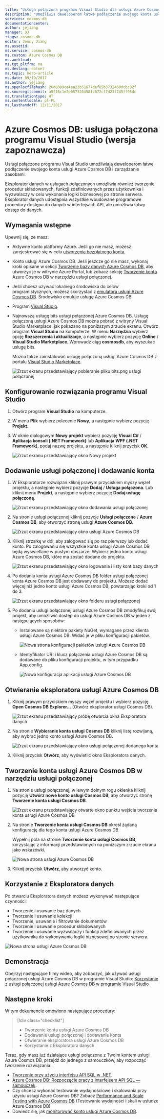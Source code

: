 ```yaml
---
title: "Usługa połączona programu Visual Studio dla usługi Azure Cosmos DB"
description: "Umożliwia deweloperom łatwe podłączenie swojego konta usługi Azure Cosmos DB i zarządzanie zasobami za pomocą usług połączonych programu Visual Studio"
services: cosmos-db
documentationcenter: 
author: jejiang
manager: DJ
+tags: cosmos-db
editor: Jenny Jiang
ms.assetid: 
ms.service: cosmos-db
ms.custom: Azure Cosmos DB
ms.workload: 
ms.tgt_pltfrm: na
ms.devlang: dotnet
ms.topic: hero-article
ms.date: 09/19/2017
ms.author: jejiang
ms.openlocfilehash: 26d8399ce4ea23b51677def85b3732468dcbc02f
ms.sourcegitcommit: a5f16c1e2e0573204581c072cf7d237745ff98dc
ms.translationtype: HT
ms.contentlocale: pl-PL
ms.lasthandoff: 12/11/2017
---
```

# <a name="azure-cosmos-db-visual-studio-connected-service-preview"></a>Azure Cosmos DB: usługa połączona programu Visual Studio (wersja zapoznawcza)

Usługi połączone programu Visual Studio umożliwiają deweloperom łatwe podłączenie swojego konta usługi Azure Cosmos DB i zarządzanie zasobami.

Eksplorator danych w usługach połączonych umożliwia również tworzenie procedur składowanych, funkcji zdefiniowanych przez użytkownika i wyzwalaczy w celu wykonania logiki biznesowej po stronie serwera. Eksplorator danych udostępnia wszystkie wbudowane programowe procedury dostępu do danych w interfejsach API, ale umożliwia łatwy dostęp do danych.

## <a name="prerequisites"></a>Wymagania wstępne

Upewnij się, że masz:

* Aktywne konto platformy Azure. Jeśli go nie masz, możesz zarejestrować się w celu [utworzenia bezpłatnego konta](https://azure.microsoft.com/free/). 
* Konto usługi Azure Cosmos DB. Jeśli jeszcze go nie masz, wykonaj kroki opisane w sekcji [Tworzenie bazy danych Azure Cosmos DB](create-documentdb-dotnet.md), aby utworzyć je w witrynie Azure Portal, lub zobacz sekcję [Tworzenie konta Azure Cosmos DB w narzędziu usługi połączonej](#Create-an-Azure-Cosmo-DB-account-in-Connected-Service-tool). 
* Jeśli chcesz używać lokalnego środowiska do celów programistycznych, możesz skorzystać z [emulatora usługi Azure Cosmos DB](local-emulator.md). Środowisko emuluje usługę Azure Cosmos DB.
* Program [Visual Studio](http://www.visualstudio.com/).
* Najnowszą usługę bits usługi połączonej Azure Cosmos DB. Usługę połączoną usługi Azure Cosmos DB można pobrać z witryny Visual Studio Marketplace, jak pokazano na poniższym zrzucie ekranu. Otwórz program **Visual Studio** na komputerze. W menu **Narzędzia** wybierz opcję **Rozszerzenia i aktualizacje**, a następnie wybierz pozycję **Online** / **Visual Studio Marketplace**. Wprowadź ciąg **cosmosdb**, aby wyszukać usługę bits.

    Można także zainstalować usługę połączoną usługi Azure Cosmos DB z portalu [Visual Studio Marketplace](https://go.microsoft.com/fwlink/?linkid=858709).

    ![Zrzut ekranu przedstawiający pobieranie pliku bits.png usługi połączonej](./media/connected-service/connected-service-downloadbits.png) 

## <a id="SetupVS"></a>Konfigurowanie rozwiązania programu Visual Studio
1. Otwórz program **Visual Studio** na komputerze.
2. W menu **Plik** wybierz polecenie **Nowy**, a następnie wybierz pozycję **Projekt**.
3. W oknie dialogowym **Nowy projekt** wybierz pozycję **Visual C#** / **Aplikacja konsoli (.NET Framework)** lub **Aplikacja WPF (.NET Framework)**, podaj nazwę projektu, a następnie kliknij przycisk **OK**.

    ![Zrzut ekranu przedstawiający okno Nowy projekt](./media/connected-service/connected-service-new-project.png)
    
## <a name="add-connected-service-and-add-account"></a>Dodawanie usługi połączonej i dodawanie konta
1. W Eksploratorze rozwiązań kliknij prawym przyciskiem myszy węzeł projektu, a następnie wybierz pozycje **Dodaj** / **Usługa połączona**. Lub kliknij menu **Projekt**, a następnie wybierz pozycję **Dodaj usługę połączoną**.

    ![Zrzut ekranu przedstawiający okno dodawania usługi połączonej](./media/connected-service/connected-service-add-connectedservice-rightclick.png)
2. Na stronie usługi połączonej kliknij pozycje **Usługi połączone** / **Azure Cosmos DB**, aby otworzyć stronę usługi **Azure Cosmos DB**.

    ![Zrzut ekranu przedstawiający okno usługi Azure Cosmos DB](./media/connected-service/connected-service-choose-azure-cosmosdb.png)
3. Kliknij strzałkę w dół, aby zalogować się po raz pierwszy lub dodać konto. Po zalogowaniu się wszystkie konta usługi Azure Cosmos DB będą wyświetlane w pustym obszarze. Wybierz jedno konto usługi Azure Cosmos DB, które ma zostać dodane do projektu.

    ![Zrzut ekranu przedstawiający okno logowania i listy kont bazy danych](./media/connected-service/connected-service-add-db-account.png)
4. Po dodaniu konta usługi Azure Cosmos DB folder usługi połączonej konta Azure Cosmos DB jest dodawany do projektu. Możesz dodać więcej niż jedno konto usługi Azure Cosmos DB, powtarzając kroki od 1 do 3.

    ![Zrzut ekranu przedstawiający okno folderu usługi połączonej](./media/connected-service/connected-service-add-connectedservice-folder.png)

5. Po dodaniu usługi połączonej usługi Azure Cosmos DB zmodyfikuj swój projekt, aby umożliwić dostęp do usługi Azure Cosmos DB w jeden z następujących sposobów:

    * Instalowane są niektóre pakiety NuGet, wymagane przez klienta usługi Azure Cosmos DB. Widać je w pliku konfiguracji pakietów. 

        ![Nowa strona konfiguracji pakietów usługi Azure Cosmos DB](./media/connected-service/connected-service-packages-config.png)   
    
    * Identyfikator URI i klucz połączenia usługi Azure Cosmos DB są dodawane do pliku konfiguracji projektu, w tym przypadku App.config. 

        ![Nowa konfiguracja aplikacji usługi Azure Cosmos DB](./media/connected-service/connected-service-app-config.png) 

## <a name="open-azure-cosmos-db-explorer"></a>Otwieranie eksploratora usługi Azure Cosmos DB
1. Kliknij prawym przyciskiem myszy węzeł projektu i wybierz pozycję **Open Cosmos DB Explorer...** (Otwórz eksplorator usługi Cosmos DB).

    ![Zrzut ekranu przedstawiający próbę otwarcia okna Eksploratora danych](./media/connected-service/connected-service-right-click-open-data-exporer.png)
2. Na stronie **Wybieranie konta usługi Cosmos DB** kliknij listę rozwijaną, aby wybrać jedno konto usługi Azure Cosmos DB.

    ![Zrzut ekranu przedstawiający okno usługi połączonej dodanego konta](./media/connected-service/connected-service-open-explorer.png)
3. Kliknij przycisk **Otwórz**, aby wyświetlić okno Eksploratora danych.

## <a id="Create-an-Azure-Cosmo-DB-account-in-Connected-Service-tool"></a>Tworzenie konta usługi Azure Cosmos DB w narzędziu usługi połączonej
1. Na stronie usługi połączonej, w lewym dolnym rogu okienka kliknij pozycję **Utwórz nowe konto usługi Cosmos DB**, aby otworzyć stronę **Tworzenie konta usługi Cosmos DB**.

    ![Zrzut ekranu przedstawiający otwarte okno punktu wejścia tworzenia konta usługi Azure Cosmos DB](./media/connected-service/connected-service-click-new-db-account.png)
2. Na stronie **Tworzenie konta usługi Cosmos DB** określ żądaną konfigurację dla tego konta usługi Azure Cosmos DB.

    Wypełnij pola na stronie **Tworzenie konta usługi Cosmos DB**, korzystając z informacji przedstawionych na poniższym zrzucie ekranu jako wskazówki. 
 
    ![Nowa strona usługi Azure Cosmos DB](./media/connected-service/connected-service-create-new-account.png)        
3. Kliknij przycisk **Utwórz**, aby utworzyć konto.

## <a name="use-data-explorer"></a>Korzystanie z Eksploratora danych

Po otwarciu Eksploratora danych możesz wykonywać następujące czynności:
* Tworzenie i usuwanie baz danych
* Tworzenie i usuwanie kolekcji
* Tworzenie, usuwanie i filtrowanie dokumentów
* Tworzenie i usuwanie procedur składowanych
* Tworzenie i usuwanie wyzwalaczy i funkcji zdefiniowanych przez użytkownika do wykonywania logiki biznesowej po stronie serwera. 

![Nowa strona usługi Azure Cosmos DB](./media/connected-service/connected-service-dataexplorerui.png)

## <a name="demo"></a>Demonstracja

Obejrzyj następujące filmy wideo, aby zobaczyć, jak używać usługi połączonej usługi Azure Cosmos DB w programie Visual Studio: [Korzystanie z usługi połączonej usługi Azure Cosmos DB w programie Visual Studio](https://go.microsoft.com/fwlink/?linkid=858711)

## <a name="next-steps"></a>Następne kroki
W tym dokumencie omówiono następujące procedury:

> [!div class="checklist"]
> * Tworzenie konta usługi Azure Cosmos DB
> * Dodawanie usługi połączonej i dodawanie konta
> * Otwieranie eksploratora usługi Azure Cosmos DB
> * Korzystanie z Eksploratora danych

Teraz, gdy masz już działające usługi połączone z Twoim kontem usługi Azure Cosmos DB, przejdź do jednego z samouczków, aby rozpocząć tworzenie rozwiązania:

* [Tworzenie przy użyciu interfejsu API SQL w .NET](tutorial-develop-documentdb-dotnet.md).
* [Azure Cosmos DB: Rozpoczęcie pracy z interfejsem API SQL — samouczek](documentdb-get-started.md).
* Czy chcesz wykonać testowanie wydajnościowe i skalowania przy użyciu usługi Azure Cosmos DB? Zobacz [Performance and Scale Testing with Azure Cosmos DB](performance-testing.md) (Testowanie wydajności i skali w usłudze Azure Cosmos DB)
* Dowiedz się, jak [monitorować konto usługi Azure Cosmos DB](monitor-accounts.md).

